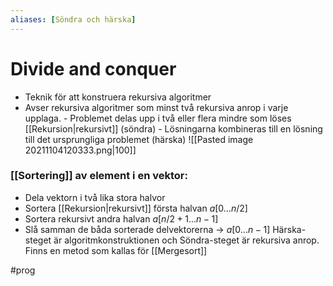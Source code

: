 ```yaml
---
aliases: [Söndra och härska]
---
```

# Divide and conquer
- Teknik för att konstruera rekursiva algoritmer
- Avser rekursiva algoritmer som minst två rekursiva anrop i varje upplaga.
		- Problemet delas upp i två eller flera mindre som löses [[Rekursion|rekursivt]] (söndra)
		- Lösningarna kombineras till en lösning till det ursprungliga problemet (härska)
		![[Pasted image 20211104120333.png|100]]
### [[Sortering]] av element i en vektor:
- Dela vektorn i två lika stora halvor
- Sortera [[Rekursion|rekursivt]] första halvan $a[0... n/2]$
- Sortera rekursivt andra halvan $a[n/2 +1 ... n-1]$
- Slå samman de båda sorterade delvektorerna -> $a[0 ... n-1]$
Härska-steget är algoritmkonstruktionen och Söndra-steget är rekursiva anrop.
Finns en metod som kallas för [[Mergesort]]


#prog 
